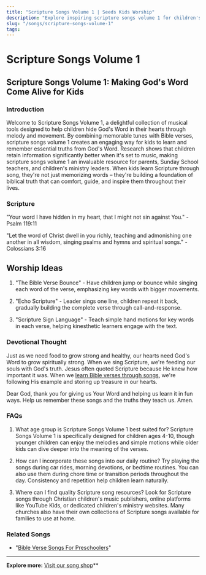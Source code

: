 ```yaml
---
title: "Scripture Songs Volume 1 | Seeds Kids Worship"
description: "Explore inspiring scripture songs volume 1 for children's worship and faith development. Biblical music resources for families and ministry."
slug: "/songs/scripture-songs-volume-1"
tags:
---
```


# Scripture Songs Volume 1

## Scripture Songs Volume 1: Making God's Word Come Alive for Kids

### Introduction
Welcome to Scripture Songs Volume 1, a delightful collection of musical tools designed to help children hide God's Word in their hearts through melody and movement. By combining memorable tunes with Bible verses, scripture songs volume 1 creates an engaging way for kids to learn and remember essential truths from God's Word. Research shows that children retain information significantly better when it's set to music, making scripture songs volume 1 an invaluable resource for parents, Sunday School teachers, and children's ministry leaders. When kids learn Scripture through song, they're not just memorizing words – they're building a foundation of biblical truth that can comfort, guide, and inspire them throughout their lives.

### Scripture
"Your word I have hidden in my heart, that I might not sin against You." - Psalm 119:11

"Let the word of Christ dwell in you richly, teaching and admonishing one another in all wisdom, singing psalms and hymns and spiritual songs." - Colossians 3:16

## Worship Ideas
1. "The Bible Verse Bounce" - Have children jump or bounce while singing each word of the verse, emphasizing key words with bigger movements.

2. "Echo Scripture" - Leader sings one line, children repeat it back, gradually building the complete verse through call-and-response.

3. "Scripture Sign Language" - Teach simple hand motions for key words in each verse, helping kinesthetic learners engage with the text.

### Devotional Thought
Just as we need food to grow strong and healthy, our hearts need God's Word to grow spiritually strong. When we sing Scripture, we're feeding our souls with God's truth. Jesus often quoted Scripture because He knew how important it was. When we [learn Bible verses through songs](/songs/learn-bible-verses-through-songs/), we're following His example and storing up treasure in our hearts.

Dear God, thank you for giving us Your Word and helping us learn it in fun ways. Help us remember these songs and the truths they teach us. Amen.

### FAQs
1. What age group is Scripture Songs Volume 1 best suited for?
Scripture Songs Volume 1 is specifically designed for children ages 4-10, though younger children can enjoy the melodies and simple motions while older kids can dive deeper into the meaning of the verses.

2. How can I incorporate these songs into our daily routine?
Try playing the songs during car rides, morning devotions, or bedtime routines. You can also use them during chore time or transition periods throughout the day. Consistency and repetition help children learn naturally.

3. Where can I find quality Scripture song resources?
Look for Scripture songs through Christian children's music publishers, online platforms like YouTube Kids, or dedicated children's ministry websites. Many churches also have their own collections of Scripture songs available for families to use at home.

### Related Songs

- "[Bible Verse Songs For Preschoolers](/songs/bible-verse-songs-for-preschoolers/)"

---

**Explore more:** [Visit our song shop](https://seedskidsworship.com/shop)**

<!-- Schema Markup -->
<script type="application/ld+json">
{
  "@context": "https://schema.org",
  "@type": "MusicRecording",
  "name": "Scripture Songs Volume 1",
  "byArtist": {
    "@type": "MusicGroup",
    "name": "Seeds Kids Worship"
  },
  "isFamilyFriendly": true,
  "url": "https://seedskidsworship.com/songs/scripture-songs-volume-1/"
}
</script>